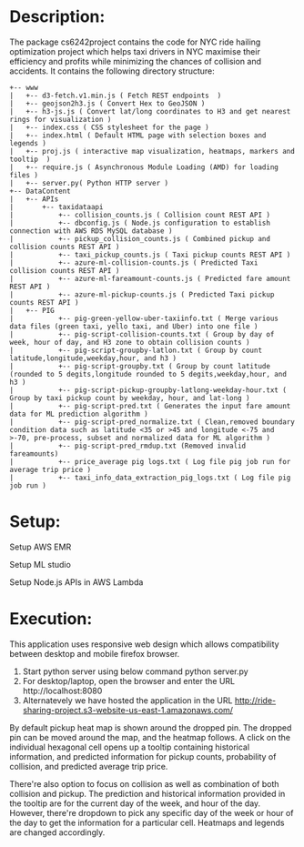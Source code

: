 # Description:
The package cs6242project contains the code for NYC ride hailing optimization project which helps taxi drivers in NYC maximise their efficiency and profits while minimizing the chances of collision and accidents.
It contains the following directory structure:

```
+-- www
|   +-- d3-fetch.v1.min.js ( Fetch REST endpoints  )
|   +-- geojson2h3.js ( Convert Hex to GeoJSON )
|   +-- h3-js.js ( Convert lat/long coordinates to H3 and get nearest rings for visualization )
|   +-- index.css ( CSS stylesheet for the page )
|   +-- index.html ( Default HTML page with selection boxes and legends )
|   +-- proj.js ( interactive map visualization, heatmaps, markers and tooltip  )
|   +-- require.js ( Asynchronous Module Loading (AMD) for loading files )
|   +-- server.py( Python HTTP server )
+-- DataContent
|   +-- APIs
|       +-- taxidataapi 
|           +-- collision_counts.js ( Collision count REST API ) 
|           +-- dbconfig.js ( Node.js configuration to establish connection with AWS RDS MySQL database )
|           +-- pickup_collision_counts.js ( Combined pickup and collision counts REST API )
|           +-- taxi_pickup_counts.js ( Taxi pickup counts REST API )
|           +-- azure-ml-collision-counts.js ( Predicted Taxi collision counts REST API )
|           +-- azure-ml-fareamount-counts.js ( Predicted fare amount REST API )
|           +-- azure-ml-pickup-counts.js ( Predicted Taxi pickup counts REST API )
|   +-- PIG
|           +-- pig-green-yellow-uber-taxiinfo.txt ( Merge various data files (green taxi, yello taxi, and Uber) into one file )
|           +-- pig-script-collision-counts.txt ( Group by day of week, hour of day, and H3 zone to obtain collision counts )
|           +-- pig-script-groupby-latlon.txt ( Group by count latitude,longitude,weekday,hour, and h3 )
|           +-- pig-script-groupby.txt ( Group by count latitude (rounded to 5 degits,longitude rounded to 5 degits,weekday,hour, and h3 )
|           +-- pig-script-pickup-groupby-latlong-weekday-hour.txt ( Group by taxi pickup count by weekday, hour, and lat-long )
|           +-- pig-script-pred.txt ( Generates the input fare amount data for ML prediction algorithm )
|           +-- pig-script-pred_normalize.txt ( Clean,removed boundary condition data such as latitude <35 or >45 and longitude <-75 and >-70, pre-process, subset and normalized data for ML algorithm )
|           +-- pig-script-pred_rmdup.txt (Removed invalid fareamounts)
|           +-- price_average pig logs.txt ( Log file pig job run for average trip price )
|           +-- taxi_info_data_extraction_pig_logs.txt ( Log file pig job run )
```
# Setup:

Setup AWS EMR

Setup ML studio

Setup Node.js APIs in AWS Lambda
 
# Execution:

This application uses responsive web design which allows compatibility between desktop and mobile firefox browser.

1. Start python server using below command
    python server.py
2. For desktop/laptop, open the browser and enter the URL http://localhost:8080 
3. Alternatevely we have hosted the application in the URL http://ride-sharing-project.s3-website-us-east-1.amazonaws.com/

By default pickup heat map is shown around the dropped pin. The dropped pin can be moved around the map, and the heatmap follows. 
A click on the individual hexagonal cell opens up a tooltip containing historical information, and predicted information for 
pickup counts, probability of collision, and predicted average trip price. 

There're also option to focus on collision as well as combination of both collision and pickup. The prediction and historical information provided in the tooltip are for the current day of the week, and hour of the day. However, there're dropdown to pick any specific day of the week or hour of the day to get the information for a particular cell. Heatmaps and legends are changed accordingly. 
